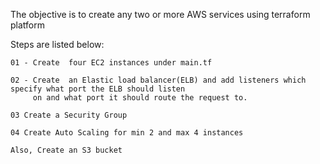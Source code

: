 The objective is to create any two or more AWS services using terraform platform

Steps are listed below:

    01 - Create  four EC2 instances under main.tf

    02 - Create  an Elastic load balancer(ELB) and add listeners which specify what port the ELB should listen
         on and what port it should route the request to.
         
    03 Create a Security Group
    
    04 Create Auto Scaling for min 2 and max 4 instances
    
    Also, Create an S3 bucket
